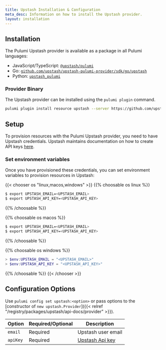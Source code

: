 ```yaml
---
title: Upstash Installation & Configuration
meta_desc: Information on how to install the Upstash provider.
layout: installation
---
```


## Installation

The Pulumi Upstash provider is available as a package in all Pulumi languages:

* JavaScript/TypeScript: [`@upstash/pulumi`](https://www.npmjs.com/package/@upstash/pulumi)
* Go: [`github.com/upstash/upstash-pulumi-provider/sdk/go/upstash`](https://pkg.go.dev/github.com/upstash/upstash-pulumi-provider/sdk)
* Python: [`upstash_pulumi`](https://pypi.org/project/upstash-pulumi/)

### Provider Binary

The Upstash provider can be installed using the `pulumi plugin` command.

```bash
pulumi plugin install resource upstash --server https://github.com/upstash/upstash-pulumi-provider/releases/download/v0.0.20
```

## Setup

To provision resources with the Pulumi Upstash provider, you need to have Upstash credentials. Upstash maintains documentation on how to create API keys [here](https://docs.upstash.com/redis/account/developerapi).

### Set environment variables

Once you have provisioned these credentials, you can set environment variables to provision resources in Upstash:

{{< chooser os "linux,macos,windows" >}}
{{% choosable os linux %}}

```bash
$ export UPSTASH_EMAIL=<UPSTASH_EMAIL>
$ export UPSTASH_API_KEY=<UPSTASH_API_KEY>
```

{{% /choosable %}}

{{% choosable os macos %}}

```bash
$ export UPSTASH_EMAIL=<UPSTASH_EMAIL>
$ export UPSTASH_API_KEY=<UPSTASH_API_KEY>
```

{{% /choosable %}}

{{% choosable os windows %}}

```powershell
> $env:UPSTASH_EMAIL = "<UPSTASH_EMAIL>"
> $env:UPSTASH_API_KEY = "<UPSTASH_API_KEY>"
```

{{% /choosable %}}
{{< /chooser >}}

## Configuration Options

Use `pulumi config set upstash:<option>` or pass options to the [constructor of `new upstash.Provider`]({{< relref "/registry/packages/upstash/api-docs/provider" >}}).

| Option | Required/Optional | Description |
|-----|------|----|
| `email`| Required | Upstash user email
| `apiKey`| Required | [Upstash Api key](https://console.upstash.com/account/api) |
